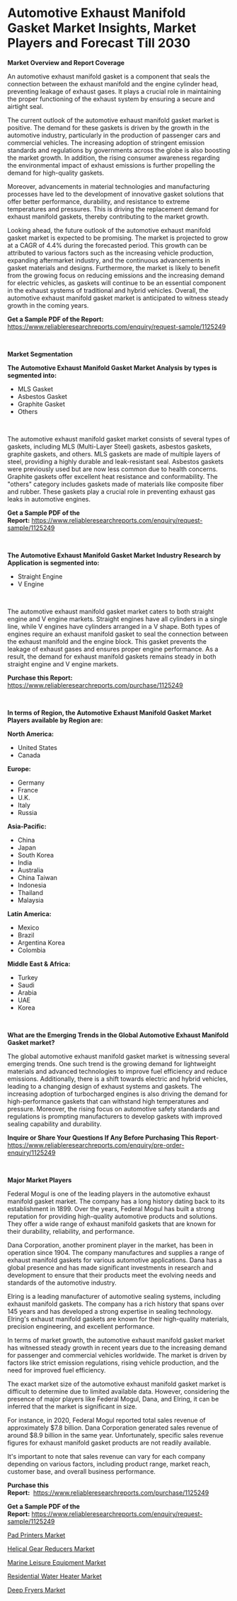 <p><h1>Automotive Exhaust Manifold Gasket Market Insights, Market Players and Forecast Till 2030</h1></p><p><strong>Market Overview and Report Coverage</strong></p>
<p><p>An automotive exhaust manifold gasket is a component that seals the connection between the exhaust manifold and the engine cylinder head, preventing leakage of exhaust gases. It plays a crucial role in maintaining the proper functioning of the exhaust system by ensuring a secure and airtight seal.</p><p>The current outlook of the automotive exhaust manifold gasket market is positive. The demand for these gaskets is driven by the growth in the automotive industry, particularly in the production of passenger cars and commercial vehicles. The increasing adoption of stringent emission standards and regulations by governments across the globe is also boosting the market growth. In addition, the rising consumer awareness regarding the environmental impact of exhaust emissions is further propelling the demand for high-quality gaskets.</p><p>Moreover, advancements in material technologies and manufacturing processes have led to the development of innovative gasket solutions that offer better performance, durability, and resistance to extreme temperatures and pressures. This is driving the replacement demand for exhaust manifold gaskets, thereby contributing to the market growth.</p><p>Looking ahead, the future outlook of the automotive exhaust manifold gasket market is expected to be promising. The market is projected to grow at a CAGR of 4.4% during the forecasted period. This growth can be attributed to various factors such as the increasing vehicle production, expanding aftermarket industry, and the continuous advancements in gasket materials and designs. Furthermore, the market is likely to benefit from the growing focus on reducing emissions and the increasing demand for electric vehicles, as gaskets will continue to be an essential component in the exhaust systems of traditional and hybrid vehicles. Overall, the automotive exhaust manifold gasket market is anticipated to witness steady growth in the coming years.</p></p>
<p><strong>Get a Sample PDF of the Report:</strong> <a href="https://www.reliableresearchreports.com/enquiry/request-sample/1125249">https://www.reliableresearchreports.com/enquiry/request-sample/1125249</a></p>
<p>&nbsp;</p>
<p><strong>Market Segmentation</strong></p>
<p><strong>The Automotive Exhaust Manifold Gasket Market Analysis by types is segmented into:</strong></p>
<p><ul><li>MLS Gasket</li><li>Asbestos Gasket</li><li>Graphite Gasket</li><li>Others</li></ul></p>
<p>&nbsp;</p>
<p><p>The automotive exhaust manifold gasket market consists of several types of gaskets, including MLS (Multi-Layer Steel) gaskets, asbestos gaskets, graphite gaskets, and others. MLS gaskets are made of multiple layers of steel, providing a highly durable and leak-resistant seal. Asbestos gaskets were previously used but are now less common due to health concerns. Graphite gaskets offer excellent heat resistance and conformability. The "others" category includes gaskets made of materials like composite fiber and rubber. These gaskets play a crucial role in preventing exhaust gas leaks in automotive engines.</p></p>
<p><strong>Get a Sample PDF of the Report:</strong>&nbsp;<a href="https://www.reliableresearchreports.com/enquiry/request-sample/1125249">https://www.reliableresearchreports.com/enquiry/request-sample/1125249</a></p>
<p>&nbsp;</p>
<p><strong>The Automotive Exhaust Manifold Gasket Market Industry Research by Application is segmented into:</strong></p>
<p><ul><li>Straight Engine</li><li>V Engine</li></ul></p>
<p>&nbsp;</p>
<p><p>The automotive exhaust manifold gasket market caters to both straight engine and V engine markets. Straight engines have all cylinders in a single line, while V engines have cylinders arranged in a V shape. Both types of engines require an exhaust manifold gasket to seal the connection between the exhaust manifold and the engine block. This gasket prevents the leakage of exhaust gases and ensures proper engine performance. As a result, the demand for exhaust manifold gaskets remains steady in both straight engine and V engine markets.</p></p>
<p><strong>Purchase this Report:</strong>&nbsp; <a href="https://www.reliableresearchreports.com/purchase/1125249">https://www.reliableresearchreports.com/purchase/1125249</a></p>
<p>&nbsp;</p>
<p><strong>In terms of Region, the Automotive Exhaust Manifold Gasket Market Players available by Region are:</strong></p>
<p>
    <p> <strong> North America: </strong>
        <ul>
            <li>United States</li>
            <li>Canada</li>
        </ul>
        </p> 
    <p> <strong> Europe: </strong>
        <ul>
            <li>Germany</li>
            <li>France</li>
            <li>U.K.</li>
            <li>Italy</li>
            <li>Russia</li>
        </ul>
        </p> 
    <p> <strong> Asia-Pacific: </strong>
        <ul>
            <li>China</li>
            <li>Japan</li>
            <li>South Korea</li>
            <li>India</li>
            <li>Australia</li>
            <li>China Taiwan</li>
            <li>Indonesia</li>
            <li>Thailand</li>
            <li>Malaysia</li>
        </ul>
        </p> 
    <p> <strong> Latin America: </strong>
        <ul>
            <li>Mexico</li>
            <li>Brazil</li>
            <li>Argentina Korea</li>
            <li>Colombia</li>
        </ul>
        </p> 
    <p> <strong> Middle East & Africa: </strong>
        <ul>
            <li>Turkey</li>
            <li>Saudi</li>
            <li>Arabia</li>
            <li>UAE</li>
            <li>Korea</li>
        </ul>
    </p>
    </p>
<p>&nbsp;</p>
<p><strong>What are the Emerging Trends in the Global Automotive Exhaust Manifold Gasket market?</strong></p>
<p><p>The global automotive exhaust manifold gasket market is witnessing several emerging trends. One such trend is the growing demand for lightweight materials and advanced technologies to improve fuel efficiency and reduce emissions. Additionally, there is a shift towards electric and hybrid vehicles, leading to a changing design of exhaust systems and gaskets. The increasing adoption of turbocharged engines is also driving the demand for high-performance gaskets that can withstand high temperatures and pressure. Moreover, the rising focus on automotive safety standards and regulations is prompting manufacturers to develop gaskets with improved sealing capability and durability.</p></p>
<p><strong>Inquire or Share Your Questions If Any Before Purchasing This Report</strong>- <a href="https://www.reliableresearchreports.com/enquiry/pre-order-enquiry/1125249">https://www.reliableresearchreports.com/enquiry/pre-order-enquiry/1125249</a></p>
<p>&nbsp;</p>
<p><strong>Major Market Players</strong></p>
<p><p>Federal Mogul is one of the leading players in the automotive exhaust manifold gasket market. The company has a long history dating back to its establishment in 1899. Over the years, Federal Mogul has built a strong reputation for providing high-quality automotive products and solutions. They offer a wide range of exhaust manifold gaskets that are known for their durability, reliability, and performance.</p><p>Dana Corporation, another prominent player in the market, has been in operation since 1904. The company manufactures and supplies a range of exhaust manifold gaskets for various automotive applications. Dana has a global presence and has made significant investments in research and development to ensure that their products meet the evolving needs and standards of the automotive industry.</p><p>Elring is a leading manufacturer of automotive sealing systems, including exhaust manifold gaskets. The company has a rich history that spans over 145 years and has developed a strong expertise in sealing technology. Elring's exhaust manifold gaskets are known for their high-quality materials, precision engineering, and excellent performance.</p><p>In terms of market growth, the automotive exhaust manifold gasket market has witnessed steady growth in recent years due to the increasing demand for passenger and commercial vehicles worldwide. The market is driven by factors like strict emission regulations, rising vehicle production, and the need for improved fuel efficiency.</p><p>The exact market size of the automotive exhaust manifold gasket market is difficult to determine due to limited available data. However, considering the presence of major players like Federal Mogul, Dana, and Elring, it can be inferred that the market is significant in size.</p><p>For instance, in 2020, Federal Mogul reported total sales revenue of approximately $7.8 billion. Dana Corporation generated sales revenue of around $8.9 billion in the same year. Unfortunately, specific sales revenue figures for exhaust manifold gasket products are not readily available.</p><p>It's important to note that sales revenue can vary for each company depending on various factors, including product range, market reach, customer base, and overall business performance.</p></p>
<p><strong>Purchase this Report:</strong>&nbsp;&nbsp;<a href="https://www.reliableresearchreports.com/purchase/1125249">https://www.reliableresearchreports.com/purchase/1125249</a></p>
<p></p>
<p><strong>Get a Sample PDF of the Report:</strong>&nbsp;<a href="https://www.reliableresearchreports.com/enquiry/request-sample/1125249">https://www.reliableresearchreports.com/enquiry/request-sample/1125249</a></p>
<p><p><a href="https://medium.com/@randyrose31/pad-printers-market-exploring-market-share-market-trends-and-future-growth-0d60ff526a1c">Pad Printers Market</a></p><p><a href="https://www.linkedin.com/pulse/helical-gear-reducers-market-research-report-unlocks-analysis-kwm1e/">Helical Gear Reducers Market</a></p><p><a href="https://github.com/lilstefpacute/Market-Research-Report-List-1/blob/main/marine-leisure-equipment-market.md">Marine Leisure Equipment Market</a></p><p><a href="https://medium.com/@donaldmendez2018/residential-water-heater-market-furnishes-information-on-market-share-market-trends-and-market-944087ceab6f">Residential Water Heater Market</a></p><p><a href="https://www.linkedin.com/pulse/deep-fryers-market-challenges-opportunities-growth-drivers-jtp1e/">Deep Fryers Market</a></p></p>